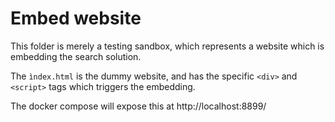 # Embed website

This folder is merely a testing sandbox, which represents a website which is embedding the search solution.

The `ìndex.html` is the dummy website, and has the specific `<div>` and `<script>` tags which triggers the embedding.

The docker compose will expose this at http://localhost:8899/
